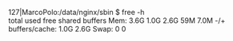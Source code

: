 127|MarcoPolo:/data/nginx/sbin $ free -h                                                           
		total        used        free      shared     buffers
Mem:             3.6G        1.0G        2.6G         59M        7.0M
-/+ buffers/cache:           1.0G        2.6G
Swap:               0           0 




